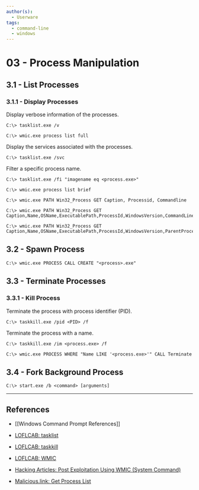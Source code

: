 ```yaml
---
author(s):
  - Userware
tags:
  - command-line
  - windows
---
```

# 03 - Process Manipulation

## 3.1 - List Processes

### 3.1.1 - Display Processes

Display verbose information of the processes.

```
C:\> tasklist.exe /v

C:\> wmic.exe process list full
```

Display the services associated with the processes.

```
C:\> tasklist.exe /svc
```

Filter a specific process name.

```
C:\> tasklist.exe /fi "imagename eq <process.exe>"
```

```
C:\> wmic.exe process list brief

C:\> wmic.exe PATH Win32_Process GET Caption, Processid, Commandline

C:\> wmic.exe PATH Win32_Process GET Caption,Name,OSName,ExecutablePath,ProcessId,WindowsVersion,CommandLine

C:\> wmic.exe PATH Win32_Process GET Caption,Name,OSName,ExecutablePath,ProcessId,WindowsVersion,ParentProcessId,SessionId,CommandLine
```

## 3.2 - Spawn Process

```
C:\> wmic.exe PROCESS CALL CREATE "<process>.exe"
```

## 3.3 - Terminate Processes

### 3.3.1 - Kill Process

Terminate the process with process identifier (PID).

```
C:\> taskkill.exe /pid <PID> /f
```

Terminate the process with a name.

```
C:\> taskkill.exe /im <process.exe> /f

C:\> wmic.exe PROCESS WHERE "Name LIKE '<process.exe>'" CALL Terminate
```

## 3.4 - Fork Background Process

```
C:\> start.exe /b <command> [arguments]
```

---
## References

- [[Windows Command Prompt References]]

- [LOFLCAB: tasklist](https://lofl-project.github.io/loflcab/Binaries/tasklist/)

- [LOFLCAB: taskkill](https://lofl-project.github.io/loflcab/Binaries/taskkill/)

- [LOFLCAB: WMIC](https://lofl-project.github.io/loflcab/Binaries/wmic/)

- [Hacking Articles: Post Exploitation Using WMIC (System Command)](https://www.hackingarticles.in/post-exploitation-using-wmic-system-command/)

- [Malicious.link: Get Process List](https://room362.com/posts/2020/get-process-list/)